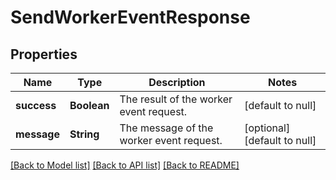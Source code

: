 # SendWorkerEventResponse
## Properties

| Name | Type | Description | Notes |
|------------ | ------------- | ------------- | -------------|
| **success** | **Boolean** | The result of the worker event request. | [default to null] |
| **message** | **String** | The message of the worker event request. | [optional] [default to null] |

[[Back to Model list]](../README.md#documentation-for-models) [[Back to API list]](../README.md#documentation-for-api-endpoints) [[Back to README]](../README.md)

